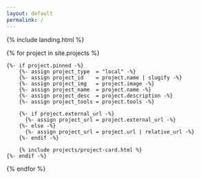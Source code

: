 ```yaml
---
layout: default
permalink: /
---
```


{% include landing.html %}

<div class="card-columns m-3 mt-5">

{% for project in site.projects %}

	{%- if project.pinned -%}
		{%- assign project_type  = "local" -%}
		{%- assign project_id    = project.name | slugify -%}
		{%- assign project_img   = project.image -%}
		{%- assign project_name  = project.name -%}
		{%- assign project_desc  = project.description -%}
		{%- assign project_tools = project.tools -%}

		{%- if project.external_url -%}
		  {%- assign project_url = project.external_url -%}
		{%- else -%}
		  {%- assign project_url = project.url | relative_url -%}
		{%- endif -%}

		{% include projects/project-card.html %}
	{%- endif -%}

  {% endfor %}
 </div>